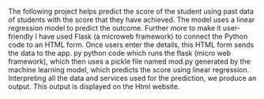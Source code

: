 The following project helps predict the score of the student using past data of students with the score that they have achieved. 
The model uses a linear regression model to predict the outcome. 
Further more to make it user-friendly I have used Flask (a microweb framework) to connect the Python code to an HTML form. 
Once users enter the details, this HTML form sends the data to the app. py python code which runs the flask (micro web framework), which then uses a pickle file named mod.py generated by the machine learning model, which predicts the score using linear regression.
Interpreting all the data and services used for the prediction, we produce an output. This output is displayed on the Html website.
